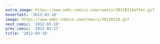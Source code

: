```yaml
---
extra_image: https://www.smbc-comics.com/comics/20120318after.gif
hovertext: '2012-03-18'
image: https://www.smbc-comics.com/comics/20120318.gif
next_comic: '2012-03-19'
prev_comic: '2012-03-17'
title: '2012-03-18'
---
```


